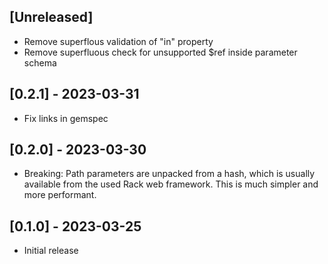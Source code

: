 ## [Unreleased]

- Remove superflous validation of "in" property
- Remove superfluous check for unsupported $ref inside parameter schema

## [0.2.1] - 2023-03-31

- Fix links in gemspec

## [0.2.0] - 2023-03-30

- Breaking: Path parameters are unpacked from a hash, which is usually available from the used Rack web framework. This is much simpler and more performant.

## [0.1.0] - 2023-03-25

- Initial release
